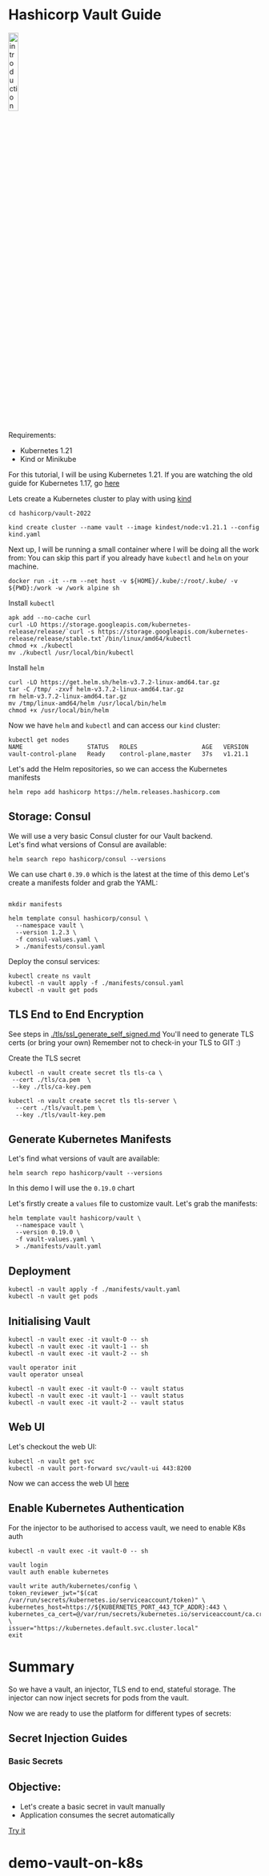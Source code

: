 # Hashicorp Vault Guide

<a href="https://youtu.be/2Owo4Ioo9tQ" title="hashicorp-vault"><img src="https://i.ytimg.com/vi/2Owo4Ioo9tQ/hqdefault.jpg" width="20%" alt="introduction hashicorp vault" /></a>

Requirements:

* Kubernetes 1.21
* Kind or Minikube

For this tutorial, I will be using Kubernetes 1.21.
If you are watching the old guide for Kubernetes 1.17, go [here](..\vault\readme.md)

Lets create a Kubernetes cluster to play with using [kind](https://kind.sigs.k8s.io/docs/user/quick-start/)

```
cd hashicorp/vault-2022

kind create cluster --name vault --image kindest/node:v1.21.1 --config kind.yaml
```

Next up, I will be running a small container where I will be doing all the work from:
You can skip this part if you already have `kubectl` and `helm` on your machine.

```
docker run -it --rm --net host -v ${HOME}/.kube/:/root/.kube/ -v ${PWD}:/work -w /work alpine sh
```

Install `kubectl`

```
apk add --no-cache curl
curl -LO https://storage.googleapis.com/kubernetes-release/release/`curl -s https://storage.googleapis.com/kubernetes-release/release/stable.txt`/bin/linux/amd64/kubectl
chmod +x ./kubectl
mv ./kubectl /usr/local/bin/kubectl
```

Install `helm`

```
curl -LO https://get.helm.sh/helm-v3.7.2-linux-amd64.tar.gz
tar -C /tmp/ -zxvf helm-v3.7.2-linux-amd64.tar.gz
rm helm-v3.7.2-linux-amd64.tar.gz
mv /tmp/linux-amd64/helm /usr/local/bin/helm
chmod +x /usr/local/bin/helm
```

Now we have `helm` and `kubectl` and can access our `kind` cluster:

```
kubectl get nodes
NAME                  STATUS   ROLES                  AGE   VERSION
vault-control-plane   Ready    control-plane,master   37s   v1.21.1
```

Let's add the Helm repositories, so we can access the Kubernetes manifests

```
helm repo add hashicorp https://helm.releases.hashicorp.com
```

## Storage: Consul

We will use a very basic Consul cluster for our Vault backend. </br>
Let's find what versions of Consul are available:

```
helm search repo hashicorp/consul --versions
```

We can use chart `0.39.0` which is the latest at the time of this demo
Let's create a manifests folder and grab the YAML:

```

mkdir manifests

helm template consul hashicorp/consul \
  --namespace vault \
  --version 1.2.3 \
  -f consul-values.yaml \
  > ./manifests/consul.yaml
```

Deploy the consul services:

```
kubectl create ns vault
kubectl -n vault apply -f ./manifests/consul.yaml
kubectl -n vault get pods
```


## TLS End to End Encryption

See steps in [./tls/ssl_generate_self_signed.md](./tls/ssl_generate_self_signed.md)
You'll need to generate TLS certs (or bring your own)
Remember not to check-in your TLS to GIT :)

Create the TLS secret 

```
kubectl -n vault create secret tls tls-ca \
 --cert ./tls/ca.pem  \
 --key ./tls/ca-key.pem

kubectl -n vault create secret tls tls-server \
  --cert ./tls/vault.pem \
  --key ./tls/vault-key.pem
```

## Generate Kubernetes Manifests


Let's find what versions of vault are available:

```
helm search repo hashicorp/vault --versions
```

In this demo I will use the `0.19.0` chart </br>

Let's firstly create a `values` file to customize vault.
Let's grab the manifests:

```
helm template vault hashicorp/vault \
  --namespace vault \
  --version 0.19.0 \
  -f vault-values.yaml \
  > ./manifests/vault.yaml
```

## Deployment

```
kubectl -n vault apply -f ./manifests/vault.yaml
kubectl -n vault get pods
```

## Initialising Vault

```
kubectl -n vault exec -it vault-0 -- sh
kubectl -n vault exec -it vault-1 -- sh
kubectl -n vault exec -it vault-2 -- sh

vault operator init
vault operator unseal

kubectl -n vault exec -it vault-0 -- vault status
kubectl -n vault exec -it vault-1 -- vault status
kubectl -n vault exec -it vault-2 -- vault status

```
## Web UI

Let's checkout the web UI:

```
kubectl -n vault get svc
kubectl -n vault port-forward svc/vault-ui 443:8200
```
Now we can access the web UI [here](https://localhost/)

## Enable Kubernetes Authentication

For the injector to be authorised to access vault, we need to enable K8s auth

```
kubectl -n vault exec -it vault-0 -- sh 

vault login
vault auth enable kubernetes

vault write auth/kubernetes/config \
token_reviewer_jwt="$(cat /var/run/secrets/kubernetes.io/serviceaccount/token)" \
kubernetes_host=https://${KUBERNETES_PORT_443_TCP_ADDR}:443 \
kubernetes_ca_cert=@/var/run/secrets/kubernetes.io/serviceaccount/ca.crt \
issuer="https://kubernetes.default.svc.cluster.local"
exit
```

# Summary

So we have a vault, an injector, TLS end to end, stateful storage.
The injector can now inject secrets for pods from the vault.

Now we are ready to use the platform for different types of secrets:

## Secret Injection Guides

### Basic Secrets

Objective:
---------- 
* Let's create a basic secret in vault manually
* Application consumes the secret automatically

[Try it](./example-apps/basic-secret/readme.md)




# demo-vault-on-k8s
